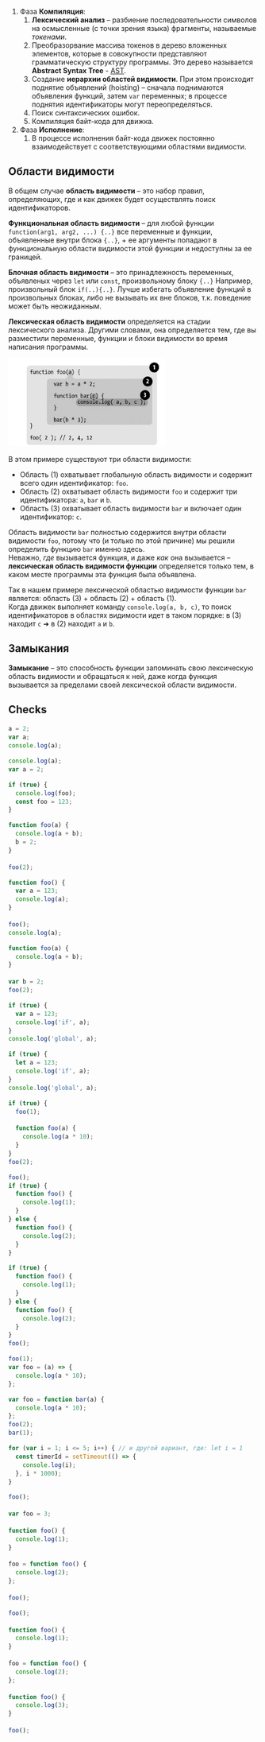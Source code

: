1. Фаза **Компиляция**:
    1. **Лексический анализ** – разбиение последовательности символов на осмысленные (с точки зрения языка) фрагменты, называемые _токенами_.
    2. Преобразорвание массива токенов в дерево вложенных элементов, которые в совокупности представляют грамматическую структуру программы. Это дерево называется **Abstract Syntax Tree** - [AST](https://astexplorer.net/).
    3. Создание **иерархии областей видимости**. При этом происходит поднятие объявлений (hoisting) – сначала поднимаются объявления функций, затем  `var` переменных; в процессе поднятия идентификаторы могут переопределяться.
    4. Поиск синтаксических ошибок.
    5. Компиляция байт-кода для движка.
2. Фаза **Исполнение**:
    1. В процессе исполнения байт-кода движек постоянно взаимодействует с соответствующими областями видимости.

## Области видимости

В общем случае **область видимости** – это набор правил, определяющих, где и как движек будет осуществлять поиск идентификаторов.

**Функциональная область видимости** – для любой функции `function(arg1, arg2, ...) {..}` все переменные и функции, объявленные внутри блока `{..}`, + ее аргументы попадают в функциональную области видимости этой функции и недоступны за ее границей.

**Блочная область видимости** – это принадлежность переменных, объявленых через `let` или `const`, произвольному блоку `{..}` Например, произвольный блок `if(..){..}`. Лучше избегать объявление функций в произвольных блоках, либо не вызывать их вне блоков, т.к. поведение может быть неожиданным.

**Лексическая область видимости** определяется на стадии лексического анализа. Другими словами, она определяется тем, где вы разместили переменные, функции и блоки видимости во время написания программы.

![Lexical scope](./data/lexical-scope.png)

В этом примере существуют три области видимости:

- Область (1) охватывает глобальную область видимости и содержит всего один идентификатор: `foo`.
- Область (2) охватывает область видимости `foo` и содержит три идентификатора: `a`, `bar` и `b`.
- Область (3) охватывает область видимости `bar` и включает один идентификатор: `c`.

Область видимости `bar` полностью содержится внутри области видимости `foo`, потому что (и только по этой причине) мы решили определить функцию `bar` именно здесь.  
Неважно, _где_ вызывается функция, и даже _как_ она вызывается – **лексическая область видимости функции** определяется только тем, в каком месте программы эта функция была объявлена.

Так в нашем примере лексической областью видимости функции `bar` является: область (3) + область (2) + область (1).    
Когда движек выполняет команду `console.log(a, b, c)`, то поиск идентификаторов в областях видимости идет в таком порядке: в (3) находит `c` ➜ в (2) находит `a` и `b`.

## Замыкания

**Замыкание** – это способность функции запоминать свою лексическую область видимости и обращаться к ней, даже когда функция вызывается за пределами своей лексической области видимости.

## Checks

```js
a = 2;
var a;
console.log(a);
```

```js
console.log(a);
var a = 2;
```

```js
if (true) {
  console.log(foo);
  const foo = 123;
}
```

```js
function foo(a) {
  console.log(a + b);
  b = 2;
}

foo(2);
```

```js
function foo() {
  var a = 123;
  console.log(a);
}

foo();
console.log(a);
```

```js
function foo(a) {
  console.log(a + b);
}

var b = 2;
foo(2);
```

```js
if (true) {
  var a = 123;
  console.log('if', a);
}
console.log('global', a);
```

```js
if (true) {
  let a = 123;
  console.log('if', a);
}
console.log('global', a);
```

```js
if (true) {
  foo(1);

  function foo(a) {
    console.log(a * 10);
  }
}
foo(2);
```

```js
foo();
if (true) {
  function foo() {
    console.log(1);
  }
} else {
  function foo() {
    console.log(2);
  }
}
```

```js
if (true) {
  function foo() {
    console.log(1);
  }
} else {
  function foo() {
    console.log(2);
  }
}
foo();
```

```js
foo(1);
var foo = (a) => {
  console.log(a * 10);
};
```

```js
var foo = function bar(a) {
  console.log(a * 10);
};
foo(2);
bar(1);
```

```js
for (var i = 1; i <= 5; i++) { // и другой вариант, где: let i = 1 
  const timerId = setTimeout(() => {
    console.log(i);
  }, i * 1000);
}
```

```js
foo();

var foo = 3;

function foo() {
  console.log(1);
}

foo = function foo() {
  console.log(2);
};

foo();
```

```js
foo();

function foo() {
  console.log(1);
}

foo = function foo() {
  console.log(2);
};

function foo() {
  console.log(3);
}

foo();
```

